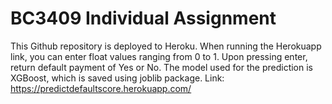 # BC3409 Individual Assignment

This Github repository is deployed to Heroku. When running the Herokuapp link, you can enter float values ranging from 0 to 1. Upon pressing enter, return default payment of Yes or No. The model used for the prediction is XGBoost, which is saved using joblib package.
Link: https://predictdefaultscore.herokuapp.com/
